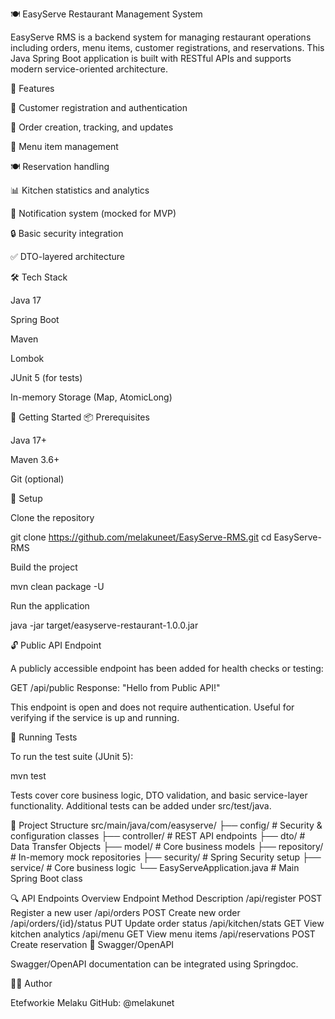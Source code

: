 
🍽️ EasyServe Restaurant Management System

EasyServe RMS is a backend system for managing restaurant operations including orders, menu items, customer registrations, and reservations. This Java Spring Boot application is built with RESTful APIs and supports modern service-oriented architecture.

🚀 Features

👤 Customer registration and authentication

🛒 Order creation, tracking, and updates

🍔 Menu item management

🍽️ Reservation handling

📊 Kitchen statistics and analytics

📧 Notification system (mocked for MVP)

🔒 Basic security integration

✅ DTO-layered architecture

🛠️ Tech Stack

Java 17

Spring Boot

Maven

Lombok

JUnit 5 (for tests)

In-memory Storage (Map, AtomicLong)

🏁 Getting Started
📦 Prerequisites

Java 17+

Maven 3.6+

Git (optional)

🔧 Setup

Clone the repository

git clone https://github.com/melakuneet/EasyServe-RMS.git
cd EasyServe-RMS


Build the project

mvn clean package -U


Run the application

java -jar target/easyserve-restaurant-1.0.0.jar

🔓 Public API Endpoint

A publicly accessible endpoint has been added for health checks or testing:

GET /api/public
Response: "Hello from Public API!"

This endpoint is open and does not require authentication. Useful for verifying if the service is up and running.

🧪 Running Tests

To run the test suite (JUnit 5):

mvn test


Tests cover core business logic, DTO validation, and basic service-layer functionality. Additional tests can be added under src/test/java.

📂 Project Structure
src/main/java/com/easyserve/
├── config/               # Security & configuration classes
├── controller/           # REST API endpoints
├── dto/                  # Data Transfer Objects
├── model/                # Core business models
├── repository/           # In-memory mock repositories
├── security/             # Spring Security setup
├── service/              # Core business logic
└── EasyServeApplication.java  # Main Spring Boot class

🔍 API Endpoints Overview
Endpoint	Method	Description
/api/register	POST	Register a new user
/api/orders	POST	Create new order
/api/orders/{id}/status	PUT	Update order status
/api/kitchen/stats	GET	View kitchen analytics
/api/menu	GET	View menu items
/api/reservations	POST	Create reservation
🧭 Swagger/OpenAPI

Swagger/OpenAPI documentation can be integrated using Springdoc.

👨‍💻 Author

Etefworkie Melaku
GitHub: @melakunet
